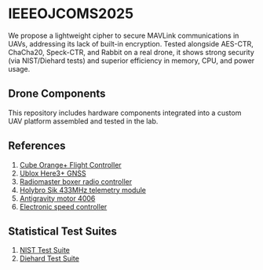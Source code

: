 # IEEEOJCOMS2025
We propose a lightweight cipher to secure MAVLink communications in UAVs, addressing its lack of built-in encryption. Tested alongside AES-CTR, ChaCha20, Speck-CTR, and Rabbit on a real drone, it shows strong security (via NIST/Diehard tests) and superior efficiency in memory, CPU, and power usage.

## Drone Components

This repository includes hardware components integrated into a custom UAV platform assembled and tested in the lab.

## References

1. [Cube Orange+ Flight Controller](https://ardupilot.org/copter/docs/common-thecubeorange-overview.html)
2. [Ublox Here3+ GNSS](https://docs.cubepilot.org/user-guides/here-3/here-3-manual)
3. [Radiomaster boxer radio controller](https://cdn.shopify.com/s/files/1/0609/8324/7079/files/BOXER_1.pdf?v=1736839329)
4. [Holybro Sik 433MHz telemetry module](https://ardupilot.org/copter/docs/common-sik-telemetry-radio.html)
5. [Antigravity motor 4006](https://uav-en.tmotor.com/2018/Antigravity_0402/24.html)
6. [Electronic speed controller](https://uav-en.tmotor.com/2018/air_0410/70.html)

## Statistical Test Suites

1. [NIST Test Suite](https://csrc.nist.gov/projects/random-bit-generation/documentation-and-software)
2. [Diehard Test Suite](https://rurban.github.io/dieharder/manual/dieharder.pdf)


